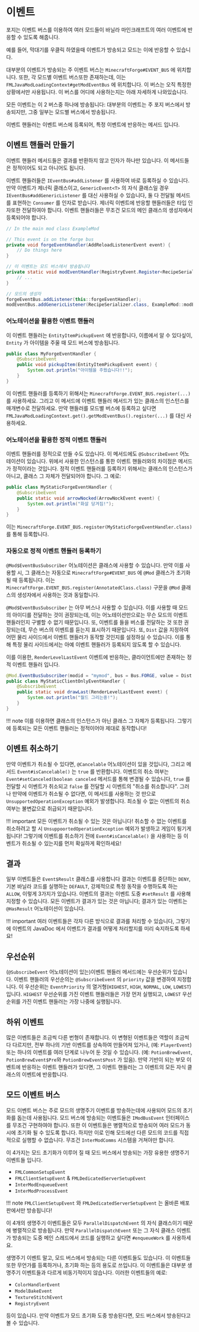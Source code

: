 이벤트
======

포지는 이벤트 버스를 이용하여 여러 모드들이 바닐라 마인크래프트의 여러 이벤트에 반응할 수 있도록 해줍니다.

예를 들어, 막대기를 우클릭 하였을때 이벤트가 방송되고 모드는 이에 반응할 수 있습니다.

대부분의 이벤트가 방송되는 주 이벤트 버스는 `MinecraftForge#EVENT_BUS` 에 위치합니다. 또한, 각 모드별 이벤트 버스또한 존재하는데, 이는 `FMLJavaModLoadingContext#getModEventBus` 에 위치합니다. 이 버스는 오직 특정한 상황에서만 사용됩니다. 이 버스를 어디에 사용하는지는 아래 자세하게 나와있습니다.

모든 이벤트는 이 2 버스중 하나에 방송됩니다: 대부분의 이벤트는 주 포지 버스에서 방송되지만, 그중 일부는 모드별 버스에서 방송됩니다.

이벤트 핸들러는 이벤트 버스에 등록되어, 특정 이벤트에 반응하는 메서드 입니다.

이벤트 핸들러 만들기
-------------------------

이벤트 핸들러 메서드들은 결과를 반환하지 않고 인자가 하나만 있습니다. 이 메서드들은 정적이어도 되고 아니어도 됩니다.

이벤트 핸들러들은 `IEventBus#addListener` 를 사용하여 바로 등록하실 수 있습니다. 만약 이벤트가 제너릭 클래스이고, `GenericEvent<T>` 의 자식 클래스일 경우 `IEventBus#addGenericListener` 를 대신 사용하실 수 있습니다, 둘 다 전달될 메서드를 표현하는 `Consumer` 를 인자로 받습니다. 제너릭 이벤트에 반응할 핸들러들은 타입 인자또한 전달하여야 합니다. 이벤트 핸들러들은 무조건 모드의 메인 클래스의 생성자에서 등록되어야 합니다.

```java
// In the main mod class ExampleMod

// This event is on the forge bus
private void forgeEventHandler(AddReloadListenerEvent event) {
	// Do things here
}

// 이 이벤트는 모드 버스에서 방송됩니다
private static void modEventHandler(RegistryEvent.Register<RecipeSerializer<?>> event) {
	// ...
}

// 모드의 생성자
forgeEventBus.addListener(this::forgeEventHandler);
modEventBus.addGenericListener(RecipeSerializer.class, ExampleMod::modEventHandler);
```

### 어노테이션을 활용한 이벤트 핸들러

이 이벤트 핸들러는 `EntityItemPickupEvent` 에 반응합니다, 이름에서 알 수 있다싶이, `Entity` 가 아이템을 주울 때 모드 버스에 방송됩니다.

```java
public class MyForgeEventHandler {
	@SubscribeEvent
	public void pickupItem(EntityItemPickupEvent event) {
		System.out.println("아이템을 주웠습니다!!");
	}
}
```

이 이벤트 핸들러를 등록하기 위해서는 `MinecraftForge.EVENT_BUS.register(...)` 를 사용하세요. 그리고 이 메서드에 이벤트 핸들러 메서드가 있는 클래스의 인스턴스를 매개변수로 전달하세요. 만약 핸들러를 모드별 버스에 등록하고 싶다면 `FMLJavaModLoadingContext.get().getModEventBus().register(...)` 를 대신 사용하세요.

### 어노테이션을 활용한 정적 이벤트 핸들러

이벤트 핸들러를 정적으로 만들 수도 있습니다. 이 메서드에도 `@SubscribeEvent` 어노테이션이 있습니다. 위에서 사용한 인스턴스를 통한 이벤트 핸들러와의 차이점은 메서드가 정적이라는 것입니다. 정적 이벤트 핸들러를 등록하기 위해서는 클래스의 인스턴스가 아니고, 클래스 그 자체가 전달되어야 합니다. 그 예로:

```java
public class MyStaticForgeEventHandler {
	@SubscribeEvent
	public static void arrowNocked(ArrowNockEvent event) {
		System.out.println("화살 당겨짐!");
	}
}
```

이는 `MinecraftForge.EVENT_BUS.register(MyStaticForgeEventHandler.class)` 를 통해 등록합니다.

### 자동으로 정적 이벤트 핸들러 등록하기

`@Mod$EventBusSubscriber` 어노테이션은 클래스에 사용할 수 있습니다. 만약 이를 사용할 시, 그 클래스는 자동으로 `MinecraftForge#EVENT_BUS` 에 `@Mod` 클래스가 초기화될 때 등록됩니다. 이는 `MinecraftForge.EVENT_BUS.register(AnnotatedClass.class)` 구문을 `@Mod` 클래스의 생성자에서 사용하는 것과 동일합니다.

`@Mod$EventBusSubscriber` 는 아무 버스나 사용할 수 있습니다. 이를 사용할 때 모드의 아이디를 전달하는 것이 권장되는데, 이는 어노테이션만으로는 무슨 모드의 이벤트 핸들러인지 구별할 수 없기 때문입니다. 또, 이벤트를 들을 버스를 전달하는 것 또한 권장되는데, 무슨 버스의 이벤트를 듣는지 표시하기 때문입니다. 또, `Dist` 값을 지정하여 어떤 물리 사이드에서 이벤트 핸들러가 동작할 것인지를 설정하실 수 있습니다. 이를 통해 특정 물리 사이드에서는 아예 이벤트 핸들러가 등록되지 않도록 할 수 있습니다.

이를 이용한, `RenderLevelLastEvent` 이벤트에 반응하는, 클라이언트에만 존재하는 정적 이벤트 핸들러 입니다.

```java
@Mod.EventBusSubscriber(modid = "mymod", bus = Bus.FORGE, value = Dist.CLIENT)
public class MyStaticClientOnlyEventHandler {
	@SubscribeEvent
	public static void drawLast(RenderLevelLastEvent event) {
		System.out.println("월드 그리는중!");
	}
}
```

!!! note
이를 이용하면 클래스의 인스턴스가 아닌 클래스 그 자체가 등록됩니다. 그렇기에 등록되는 모든 이벤트 핸들러는 정적이어야 제대로 동작합니다!

이벤트 취소하기
---------

만약 이벤트가 취소될 수 있다면, `@Cancelable` 어노테이션이 있을 것입니다, 그리고 메서드 `Event#isCancelable()` 는 `true` 를 반환합니다. 이벤트의 취소 여부는 `Event#setCanceled(boolean canceled` 메서드를 통해 변경될 수 있습니다, `true` 를 전달할 시 이벤트가 취소되고 `false` 를 전달할 시 이벤트의 "취소를 취소합니다". 그러나 만약에 이벤트가 취소될 수 없다면, 이 메서드를 사용하는 것 만으로 `UnsupportedOperationException` 예외가 발생합니다. 최소될 수 없는 이벤트의 취소 여부는 불변값으로 취급되기 때문입니다.

!!! important
모든 이벤트가 취소될 수 있는 것은 아닙니다! 취소할 수 없는 이벤트를 취소하려고 할 시 `UnsuppoortedOperationException` 예외가 발생하고 게임이 튕기게 됩니다! 그렇기에 이벤트를 취소하기 전에 `Event#isCancelable()` 을 사용하는 등 이벤트가 취소될 수 있는지를 먼저 확실하게 확인하세요!

결과
-------

일부 이벤트들은 `Event$Result` 클래스를 사용합니다 결과는 이벤트를 중단하는 `DENY`, 기본 바닐라 코드를 실행하는 `DEFAULT`, 강제적으로 특정 동작을 수행하도록 하는 `ALLOW`, 이렇게 3가지가 있습니다. 이벤트의 결과는 이벤트 도중 `#setResult` 를 사용해 지정할 수 있습니다. 모든 이벤트가 결과가 있는 것은 아닙니다; 결과가 있는 이벤트는 `@HasResult` 어노테이션이 있습니다.

!!! important
여러 이벤트들은 각자 다른 방식으로 결과를 처리할 수 있습니다, 그렇기에 이벤트의 JavaDoc 에서 이벤트가 결과를 어떻게 처리할지를 미리 숙지하도록 하세요!

우선순위
--------

(`@SubscribeEvent` 어노테이션이 있는)이벤트 헨들러 메서드에는 우선순위가 있습니다. 이벤트 핸들러의 우선순의는 `@SubscribeEvent` 의 `priority` 값을 변경하여 지정합니다. 이 우선순위는 `EventPriority` 의 열거형(`HIGHEST`, `HIGH`, `NORMAL`, `LOW`, `LOWEST`)입니다. `HIGHEST` 우선순위를 가진 이벤트 핸들러들은 가장 먼저 실행되고, `LOWEST` 우선순위를 가진 이벤트 핸들러는 가장 나중에 실행됩니다.

하위 이벤트
----------

많은 이벤트들은 조금씩 다른 번형이 존재합니다. 이 변형된 이벤트들은 역할이 조금씩 다 다르지만, 전부 하나의 기반 이벤트를 상속하여 만들어져 있거나, (예: `PlayerEvent`) 또는 하나의 이벤트를 여러 단계로 나누어 둔 것일 수 있습니다. (예: `PotionBrewEvent`, `PotionBrewEvent$Pre`와 `PotionBrewEvent$Post` 가 있음). 만약 기반이 되는 부모 이벤트에 반응하는 이벤트 핸들러가 있다면, 그 이벤트 핸들러는 그 이벤트의 모든 자식 클래스의 이벤트에 반응합니다.

모드 이벤트 버스
-------------

모드 이벤트 버스는 주로 모드의 생명주기 이벤트를 방송하는데에 사용되어 모드의 초기화를 돕는데 사용됩니다. 모드 버스에 방송되는 이벤트들은 `IModBusEvent` 인터페이스를 무조건 구현하여야 합니다. 또한 이 이벤트들은 병렬적으로 방송되어 여러 모드가 동시에 초기화 될 수 있도록 합니다. 하지만 이로 인해 모드에선 다른 모드의 코드를 직접적으로 실행할 수 없습니다. 무조건 `InterModComms` 시스템을 거쳐야만 합니다.

이 4가지는 모드 초기화가 이루어 질 때 모드 버스에서 방송되는 가장 유용한 생명주기 이벤트들 입니다.

* `FMLCommonSetupEvent`
* `FMLClientSetupEvent` & `FMLDedicatedServerSetupEvent`
* `InterModEnqueueEvent`
* `InterModProcessEvent`

!!! note
`FMLClientSetupEvent` 와 `FMLDedicatedServerSetupEvent` 는 올바른 배포판에서만 방송됩니다!

이 4개의 생명주기 이벤트들은 모두 `ParallelDispatchEvent` 의 자식 클래스이기 때문에 병렬적으로 방송됩니다. 만약 `ParallelDispatchEvent` 또는 그 자식 클래스 이벤트가 방송되는 도중 메인 스레드에서 코드를 실행하고 싶다면 `#enqueueWork` 를 사용하세요.

생명주기 이벤트 말고, 모드 버스에서 방송되는 다른 이벤트들도 있습니다. 이 이벤트들 또한 무언가를 등록하거나, 초기화 하는 등의 용도로 쓰입니다. 이 이벤트들은 대부분 생명주기 이벤트들과 다르게 비동기적이지 않습니다. 이러한 이벤트들의 예로:

* `ColorHandlerEvent`
* `ModelBakeEvent`
* `TextureStitchEvent`
* `RegistryEvent`

등이 있습니다. 만약 이벤트가 모드 초기화 도중 방송된다면, 모드 버스에서 방송된다고 볼 수 있습니다.
